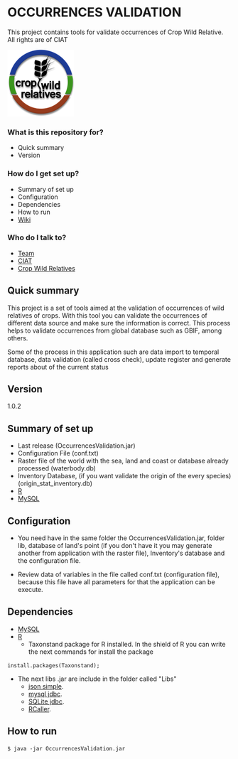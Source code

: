 # OCCURRENCES VALIDATION #

This project contains tools for validate occurrences of Crop Wild Relative. All rights are of CIAT

![Logo](https://github.com/CIAT-DAPA/cwr_occurrencesvalidation/blob/master/Wiki/logo.png)

### What is this repository for? ###

* Quick summary
* Version

### How do I get set up? ###

* Summary of set up
* Configuration
* Dependencies
* How to run
* [Wiki](https://github.com/teamcwrciat/occurrencesvalidation/wiki)

### Who do I talk to? ###

* [Team](https://github.com/teamcwrciat)
* [CIAT](http://ciat.cgiar.org/)
* [Crop Wild Relatives](http://www.cwrdiversity.org)

## Quick summary ##

This project is a set of tools aimed at the validation of occurrences of wild relatives of crops. With this tool you can validate 
the occurrences of different data source and make sure the information is correct. This process helps to validate occurrences 
from global database such as GBIF, among others.

Some of the process in this application such are data import to temporal database, data validation (called cross check), update register
and generate reports about of the current status

## Version

1.0.2

## Summary of set up ##

* Last release (OccurrencesValidation.jar)
* Configuration File (conf.txt)
* Raster file of the world with the sea, land and coast or database already processed (waterbody.db)
* Inventory Database, (if you want validate the origin of the every species) (origin_stat_inventory.db)
* [R](http://www.r-project.org/)
* [MySQL](http://dev.mysql.com/downloads/mysql/)

## Configuration ##

* You need have in the same folder the OccurrencesValidation.jar, folder lib, database of land's point (if you don't have it you may generate another from 
application with the raster file), Inventory's database and the configuration file.

* Review data of variables in the file called conf.txt (configuration file), because this file have all parameters for that the application can be execute.

## Dependencies

* [MySQL](http://dev.mysql.com/downloads/mysql/)
* [R](http://www.r-project.org/) 
    * Taxonstand package for R installed. In the shield of R you can write the next commands for install the package
```
install.packages(Taxonstand);
```
* The next libs .jar are include in the folder called "Libs"
    * [json simple](https://code.google.com/p/json-simple/). 
    * [mysql jdbc](http://www.mysql.com/products/connector/).
    * [SQLite jdbc](https://bitbucket.org/xerial/sqlite-jdbc).
    * [RCaller](https://github.com/jbytecode/rcaller).

## How to run ##

```
$ java -jar OccurrencesValidation.jar
```